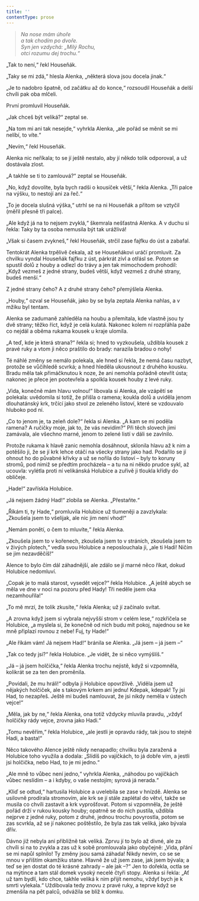 ```yaml
---
title: ''
contentType: prose
---
```


> _Na nose mám úhoře  
> a tak chodím po dvoře.  
> Syn jen vzdychá: „Milý Rochu,  
> otci rozumu dej trochu.“_

„Tak to není,“ řekl Houseňák.

„Taky se mi zdá,“ hlesla Alenka, „některá slova jsou docela jinak.“

„Je to nadobro špatně, od začátku až do konce,“ rozsoudil Houseňák a delší chvíli pak oba mlčeli.

První promluvil Houseňák.

„Jak chceš být veliká?“ zeptal se.

„Na tom mi ani tak nesejde,“ vyhrkla Alenka, „ale pořád se měnit se mi nelíbí, to víte.“

„Nevím,“ řekl Houseňák.

Alenka nic neříkala; to se jí ještě nestalo, aby jí někdo tolik odporoval, a už dostávala zlost.

„A takhle se ti to zamlouvá?“ zeptal se Houseňák.

„No, když dovolíte, byla bych radši o kousíček větší,“ řekla Alenka. „Tři palce na výšku, to nestojí ani za řeč.“

„To je docela slušná výška,“ utrhl se na ni Houseňák a přitom se vztyčil (měřil přesně tři palce).

„Ale když já na to nejsem zvyklá,“ škemrala nešťastná Alenka. A v duchu si řekla: Taky by ta osoba nemusila být tak urážlivá!

„Však si časem zvykneš,“ řekl Houseňák, strčil zase fajfku do úst a zabafal.

Tentokrát Alenka trpělivě čekala, až se Houseňákovi uráčí promluvit. Za chvilku vyndal Houseňák fajfku z úst, párkrát zívl a otřásl se. Potom se spustil dolů z houby a odlezl do trávy a jen tak mimochodem prohodil: „Když vezmeš z jedné strany, budeš větší, když vezmeš z druhé strany, budeš menší.“

Z jedné strany čeho? A z druhé strany čeho? přemýšlela Alenka.

„Houby,“ ozval se Houseňák, jako by se byla zeptala Alenka nahlas, a v mžiku byl tentam.

Alenka se zadumaně zahleděla na houbu a přemítala, kde vlastně jsou ty dvě strany; těžko říct, když je celá kulatá. Nakonec kolem ní rozpřáhla paže co nejdál a oběma rukama kousek u kraje ulomila.

„A teď, kde je která strana?“ řekla si; hned to vyzkoušela, uždibla kousek z pravé ruky a vtom ji něco praštilo do brady: narazila bradou o nohy!

Té náhlé změny se nemálo polekala, ale hned si řekla, že nemá času nazbyt, protože se vůčihledě scvrká; a hned hleděla ukousnout z druhého kousku. Bradu měla tak přimáčknutou k noze, že ani nemohla pořádně otevřít ústa; nakonec je přece jen pootevřela a spolkla kousek houby z levé ruky.

„Vida, konečně mám hlavu volnou!“ libovala si Alenka, ale vzápětí se polekala: uvědomila si totiž, že přišla o ramena; koukla dolů a uviděla jenom dlouhatánský krk, trčící jako stvol ze zeleného listoví, které se vzdouvalo hluboko pod ní.

„Co to jenom je, ta zeleň dole?“ řekla si Alenka. „A kam se mi poděla ramena? A ručičky moje, jak to, že vás nevidím?“ Při těch slovech jimi zamávala, ale všechno marné, jenom to zelené listí v dáli se zavlnilo.

Protože rukama k hlavě zanic nemohla dosáhnout, sklonila hlavu až k nim a potěšilo ji, že se jí krk lehce otáčí na všecky strany jako had. Podařilo se jí ohnout ho do půvabné křivky a už se nořila do listoví – byly to koruny stromů, pod nimiž se předtím procházela – a tu na ni někdo prudce sykl, až ucouvla: vylétla proti ní velikánská Holubice a zuřivě ji tloukla křídly do obličeje.

„Hade!“ zavřískla Holubice.

„Já nejsem žádný Had!“ zlobila se Alenka. „Přestaňte.“

„Říkám ti, ty Hade,“ promluvila Holubice už tlumeněji a zavzlykala: „Zkoušela jsem to všelijak, ale nic jim není vhod!“

„Nemám ponětí, o čem to mluvíte,“ řekla Alenka.

„Zkoušela jsem to v kořenech, zkoušela jsem to v stráních, zkoušela jsem to v živých plotech,“ vedla svou Holubice a neposlouchala ji, „ale ti Hadi! Ničím se jim nezavděčíš!“

Alence to bylo čím dál záhadnější, ale zdálo se jí marné něco říkat, dokud Holubice nedomluví.

„Copak je to malá starost, vysedět vejce?“ řekla Holubice. „A ještě abych se měla ve dne v noci na pozoru před Hady! Tři neděle jsem oka nezamhouřila!“

„To mě mrzí, že tolik zkusíte,“ řekla Alenka; už jí začínalo svítat.

„A zrovna když jsem si vybrala nejvyšší strom v celém lese,“ rozkřičela se Holubice, „a myslela si, že konečně od nich budu mít pokoj, najednou se ke mně připlazí rovnou z nebe! Fuj, ty Hade!“

„Ale říkám vám! Já nejsem Had!“ bránila se Alenka. „Já jsem – já jsem –“

„Tak co tedy jsi?“ řekla Holubice. „Je vidět, že si něco vymýšlíš.“

„Já – já jsem holčička,“ řekla Alenka trochu nejistě, když si vzpomněla, kolikrát se za ten den proměnila.

„Povídali, že mu hráli!“ odbyla ji Holubice opovržlivě. „Viděla jsem už nějakých holčiček, ale s takovým krkem ani jednu! Kdepak, kdepak! Ty jsi Had, to nezapřeš. Ještě mi budeš namlouvat, že jsi nikdy neměla v ústech vejce!“

„Měla, jak by ne,“ řekla Alenka, ona totiž vždycky mluvila pravdu, „vždyť holčičky rády vejce, zrovna jako Hadi.“

„Tomu nevěřím,“ řekla Holubice, „ale jestli je opravdu rády, tak jsou to stejně Hadi, a basta!“

Něco takového Alence ještě nikdy nenapadlo; chvilku byla zaražená a Holubice toho využila a dodala: „Slídíš po vajíčkách, to já dobře vím, a jestli jsi holčička, nebo Had, to je mi jedno.“

„Ale mně to vůbec není jedno,“ vyhrkla Alenka, „náhodou po vajíčkách vůbec neslídím – a i kdyby, o vaše nestojím; syrová já nerada.“

„Kliď se odtud,“ hartusila Holubice a uvelebila se zase v hnízdě. Alenka se usilovně prodírala stromovím, ale krk se jí stále zaplétal do větví, takže se musila co chvíli zastavit a krk vyprošťovat. Potom si vzpomněla, že ještě pořád drží v rukou kousky houby; opatrně se do nich pustila, uždibla nejprve z jedné ruky, potom z druhé, jednou trochu povyrostla, potom se zas scvrkla, až se jí nakonec poštěstilo, že byla zas tak veliká, jako bývala dřív.

Dávno již nebyla ani přibližně tak veliká. Zprvu jí to bylo až divné, ale za chvíli si na to zvykla a zas už k sobě promlouvala jako obyčejně: „Vida, přání se mi napůl splnilo! Ty změny jsou samá záhada! Nikdy nevím, co se se mnou v příštím okamžiku stane. Hlavně že už jsem zase, jak jsem bývala; a teď se jen dostat do té krásné zahrady – ale jak –?“ Jen to dořekla, octla se na mýtince a tam stál domek vysoký necelé čtyři stopy. Alenka si řekla: „Ať už tam bydlí, kdo chce, takhle veliká k nim přijít nemohu, vždyť bych je k smrti vylekala.“ Uždibovala tedy znovu z pravé ruky, a teprve když se zmenšila na pět palců, odvážila se blíž k domku.
